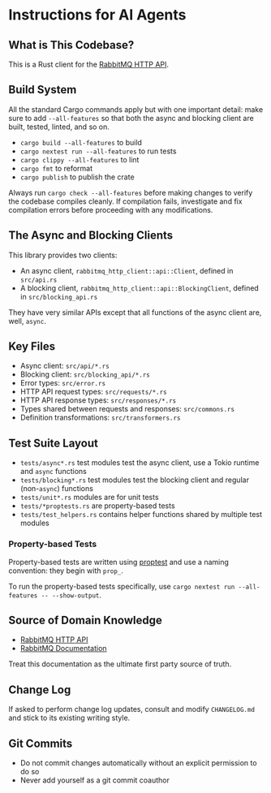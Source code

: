 # Instructions for AI Agents

## What is This Codebase?

This is a Rust client for the [RabbitMQ HTTP API](https://www.rabbitmq.com/docs/http-api-reference).

## Build System

All the standard Cargo commands apply but with one important detail: make sure to add `--all-features` so that
both the async and blocking client are built, tested, linted, and so on.

 * `cargo build --all-features` to build
 * `cargo nextest run --all-features` to run tests
 * `cargo clippy --all-features` to lint
 * `cargo fmt` to reformat
 * `cargo publish` to publish the crate

Always run `cargo check --all-features` before making changes to verify the codebase compiles cleanly.
If compilation fails, investigate and fix compilation errors before proceeding with any modifications.

## The Async and Blocking Clients

This library provides two clients:

 * An async client, `rabbitmq_http_client::api::Client`, defined in `src/api.rs`
 * A blocking client, `rabbitmq_http_client::api::BlockingClient`, defined in `src/blocking_api.rs`

They have very similar APIs except that all functions of the async client are, well, `async`.

## Key Files

 * Async client: `src/api/*.rs`
 * Blocking client: `src/blocking_api/*.rs`
 * Error types: `src/error.rs` 
 * HTTP API request types: `src/requests/*.rs`
 * HTTP API response types: `src/responses/*.rs`
 * Types shared between requests and responses: `src/commons.rs`
 * Definition transformations: `src/transformers.rs`

## Test Suite Layout

 * `tests/async*.rs` test modules test the async client, use a Tokio runtime and `async` functions
 * `tests/blocking*.rs` test modules test the blocking client and regular (non-`async`) functions
 * `tests/unit*.rs` modules are for unit tests
 * `tests/*proptests.rs` are property-based tests
 * `tests/test_helpers.rs` contains helper functions shared by multiple test modules

### Property-based Tests

Property-based tests are written using [proptest](https://docs.rs/proptest/latest/proptest/) and
use a naming convention: they begin with `prop_`.

To run the property-based tests specifically, use `cargo nextest run --all-features -- --show-output`.

## Source of Domain Knowledge

 * [RabbitMQ HTTP API](https://www.rabbitmq.com/docs/http-api-reference)
 * [RabbitMQ Documentation](https://www.rabbitmq.com/docs/)

Treat this documentation as the ultimate first party source of truth.

## Change Log

If asked to perform change log updates, consult and modify `CHANGELOG.md` and stick to its
existing writing style.

## Git Commits

 * Do not commit changes automatically without an explicit permission to do so
 * Never add yourself as a git commit coauthor
